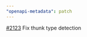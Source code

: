 ```yaml
---
"openapi-metadata": patch
---
```


[#2123](https://github.com/openapi-ts/openapi-typescript/issues/2123) Fix thunk type detection
